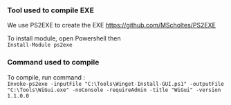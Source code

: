 ### Tool used to compile EXE

We use PS2EXE to create the EXE
https://github.com/MScholtes/PS2EXE

To install module, open Powershell then  
`Install-Module ps2exe`

### Command used to compile

 To compile, run command :  
`Invoke-ps2exe -inputFile "C:\Tools\Winget-Install-GUI.ps1" -outputFile "C:\Tools\WiGui.exe" -noConsole -requireAdmin -title "WiGui" -version 1.1.0.0`
